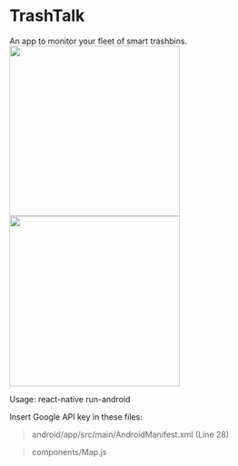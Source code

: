 # TrashTalk

An app to monitor your fleet of smart trashbins.
<img src="https://user-images.githubusercontent.com/61932721/166980235-cf2a5835-3c5d-4958-aab4-b5908111fb65.png" width="300" height="300">
<img src="https://user-images.githubusercontent.com/61932721/166980309-91a5005d-cb1b-419b-88c9-88eaad370942.png" width="300" height="300">


Usage: react-native run-android

Insert Google API key in these files:
> android/app/src/main/AndroidManifest.xml (Line 28)


> components/Map.js

